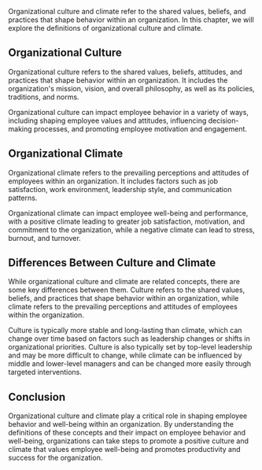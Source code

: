 
Organizational culture and climate refer to the shared values, beliefs, and practices that shape behavior within an organization. In this chapter, we will explore the definitions of organizational culture and climate.

Organizational Culture
----------------------

Organizational culture refers to the shared values, beliefs, attitudes, and practices that shape behavior within an organization. It includes the organization's mission, vision, and overall philosophy, as well as its policies, traditions, and norms.

Organizational culture can impact employee behavior in a variety of ways, including shaping employee values and attitudes, influencing decision-making processes, and promoting employee motivation and engagement.

Organizational Climate
----------------------

Organizational climate refers to the prevailing perceptions and attitudes of employees within an organization. It includes factors such as job satisfaction, work environment, leadership style, and communication patterns.

Organizational climate can impact employee well-being and performance, with a positive climate leading to greater job satisfaction, motivation, and commitment to the organization, while a negative climate can lead to stress, burnout, and turnover.

Differences Between Culture and Climate
---------------------------------------

While organizational culture and climate are related concepts, there are some key differences between them. Culture refers to the shared values, beliefs, and practices that shape behavior within an organization, while climate refers to the prevailing perceptions and attitudes of employees within the organization.

Culture is typically more stable and long-lasting than climate, which can change over time based on factors such as leadership changes or shifts in organizational priorities. Culture is also typically set by top-level leadership and may be more difficult to change, while climate can be influenced by middle and lower-level managers and can be changed more easily through targeted interventions.

Conclusion
----------

Organizational culture and climate play a critical role in shaping employee behavior and well-being within an organization. By understanding the definitions of these concepts and their impact on employee behavior and well-being, organizations can take steps to promote a positive culture and climate that values employee well-being and promotes productivity and success for the organization.
